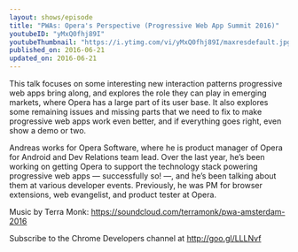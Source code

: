 ```yaml
---
layout: shows/episode
title: "PWAs: Opera's Perspective (Progressive Web App Summit 2016)"
youtubeID: "yMxQ0fhj89I"
youtubeThumbnail: "https://i.ytimg.com/vi/yMxQ0fhj89I/maxresdefault.jpg"
published_on: 2016-06-21
updated_on: 2016-06-21
---
```


This talk focuses on some interesting new interaction patterns progressive web apps bring along, and explores the role they can play in emerging markets, where Opera has a large part of its user base. It also explores some remaining issues and missing parts that we need to fix to make progressive web apps work even better, and if everything goes right, even show a demo or two.

Andreas works for Opera Software, where he is product manager of Opera for Android and Dev Relations team lead. Over the last year, he’s been working on getting Opera to support the technology stack powering progressive web apps — successfully so! —, and he’s been talking about them at various developer events. Previously, he was PM for browser extensions, web evangelist, and product tester at Opera.

Music by Terra Monk: https://soundcloud.com/terramonk/pwa-amsterdam-2016

Subscribe to the Chrome Developers channel at http://goo.gl/LLLNvf
